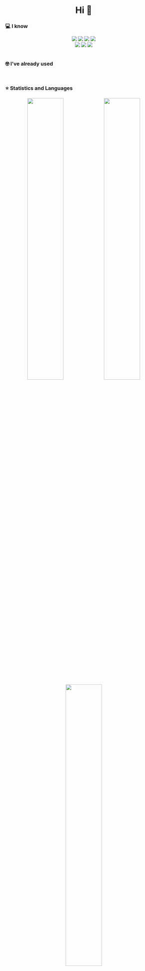<h1 align="center">Hi 👋</h1>

### 💻 I know

<div align="center">
<!-- Programming Languages -->
  <img src="https://img.shields.io/badge/javascript-%23323330.svg?style=for-the-badge&logo=javascript&logoColor=%23F7DF1E">
  <img src="https://img.shields.io/badge/kotlin-%237F52FF.svg?style=for-the-badge&logo=kotlin&logoColor=white">
  <img src="https://img.shields.io/badge/python-3670A0?style=for-the-badge&logo=python&logoColor=ffdd54">
  <img src="https://img.shields.io/badge/php-%23777BB4.svg?style=for-the-badge&logo=php&logoColor=white">
<br>
  <img src="https://img.shields.io/badge/Flutter-%2302569B.svg?style=for-the-badge&logo=Flutter&logoColor=white">
  <img src="https://img.shields.io/badge/react-%2320232a.svg?style=for-the-badge&logo=react&logoColor=%2361DAFB">
  <img src="https://img.shields.io/badge/react_native-%2320232a.svg?style=for-the-badge&logo=react&logoColor=%2361DAFB">
</div>

<br>

### 🤓 I've already used

<div align="center">

</div>

<br>

### ⭐ Statistics and Languages

<div align="center">
  <img width="48%" src="https://github-readme-stats.vercel.app/api?username=Zweird-958&theme=tokyonight&show_icons=true&include_all_commits=true&count_private=true" />
  <img width="48%" src="https://github-readme-streak-stats.herokuapp.com/?user=Zweird-958&theme=tokyonight" />
  <img width="48%" src="https://github-readme-stats.vercel.app/api/top-langs/?username=Zweird-958&layout=compact&theme=tokyonight" />
</div>
